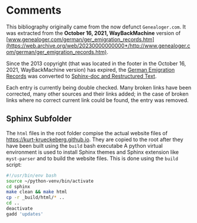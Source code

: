 # Comments

This bibliography originally came from the now defunct `Genealoger.com`. It was extracted from the **October 16, 2021,
WayBackMachine** version of
[www.genealoger.com/german/ger_emigration_records.htm](https://web.archive.org/web/20230000000000*/http://www.genealoger.com/german/ger_emigration_records.htm).

Since the 2013 copyright (that was located in the footer in the October 16, 2021, WayBackMachine version) has expired, the [German Emigration Records](https://web.archive.org/web/20230000000000*/http://www.genealoger.com/german/ger_emigration_records.htm)
was converted to [Sphinx-doc and Restructured Text](https://www.sphinx-doc.org/en/master/).

Each entry is currently being double checked. Many broken links have been corrected, many other sources and their links added; in the case of broken links where no correct current link could be found, the entry was removed.

## Sphinx Subfolder

The `html` files in the root folder compise the actual website files of <https://kurt-krueckeberg.github.io>. They are copied to the root after they have been built using the `build` bash executabe
A python virtual environment is used to install Sphinx themes and Sphinx extension like `myst-parser` and to build the website files. This is done using the `build` script:

```bash
#!/usr/bin/env bash
source ~/python-venv/bin/activate
cd sphinx
make clean && make html
cp -r _build/html/* ..
cd ..
deactivate
gadd 'updates'
```
